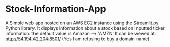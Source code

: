 # Stock-Information-App
A Simple web app hosted on an AWS EC2 instance using the Streamlit.py Python library. It displays information about a stock based on inputted ticker information. the default value is Amazon -->  'AMZN' It can be viewed at: http://54.194.42.204:8501/ (Yes I am refusing to buy a domain name)
